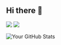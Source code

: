 ## Hi there 👋

<img src="https://capsule-render.vercel.app/api?type=waving&color=BDBDC8&height=150§ion=header" />
<img src="https://capsule-render.vercel.app/api?type=waving&color=BDBDC8&height=150§ion=footer" />


<!--
**jayseo20/jayseo20** is a ✨ _special_ ✨ repository because its `README.md` (this file) appears on your GitHub profile.

Here are some ideas to get you started:

- 🔭 I’m currently working on ...
- 🌱 I’m currently learning ...
- 👯 I’m looking to collaborate on ...
- 🤔 I’m looking for help with ...
- 💬 Ask me about ...
- 📫 How to reach me: ...
- 😄 Pronouns: ...
- ⚡ Fun fact: ...
-->


![Your GitHub Stats](https://github-readme-stats.vercel.app/api?username=jayseo20&show_icons=true&theme=radical)
